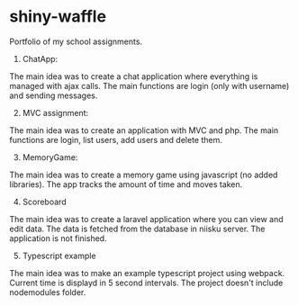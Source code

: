 # shiny-waffle
Portfolio of my school assignments.

1. ChatApp:

The main idea was to create a chat application where everything is managed with ajax calls. The main functions are login (only with username) and sending messages.

2. MVC assignment:

The main idea was to create an application with MVC and php. The main functions are login, list users, add users and delete them.

3. MemoryGame:

The main idea was to create a memory game using javascript (no added libraries). The app tracks the amount of time and moves taken.

4. Scoreboard

The main idea was to create a laravel application where you can view and edit data. The data is fetched from the database in niisku server. The application is not finished.

5. Typescript example

The main idea was to make an example typescript project using webpack. Current time is displayd in 5 second intervals. The project doesn't include nodemodules folder.
